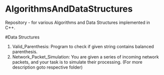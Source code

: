 # AlgorithmsAndDataStructures
Repository - for various Algorithms and Data Structures implemented in C++.

#Data Structures
  1. Valid_Parenthesis: Program to check if given string contains balanced parenthesis.
  2. Network_Packet_Simulation: You are given a series of incoming network packets, and your task is to simulate their processing. (For more description goto respective folder)
